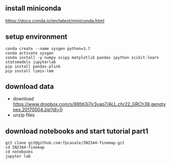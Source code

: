 ## install miniconda
https://docs.conda.io/en/latest/miniconda.html

## setup environment
```
conda create --name sysgen python=3.7
conda activate sysgen
conda install -y numpy scipy matplotlib pandas ipython scikit-learn statsmodels jupyterlab
pip install pandas-plink
pip install limix-lmm
```

## download data
* download https://www.dropbox.com/s/86fdj3i7ir3vap7/ALL.chr22_GRCh38.genotypes.20170504.zip?dl=0
* unzip files

## download notebooks and start tutorial part1
```
git clone git@github.com:fpcasale/IN2344-finemap.git
cd IN2344-finemap
cd notebooks
jupyter lab
```
